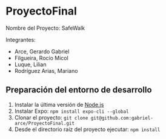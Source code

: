 # ProyectoFinal

Nombre del Proyecto: SafeWalk

Integrantes:

- Arce, Gerardo Gabriel
- Filgueira, Rocío Micol
- Luque, Lilian
- Rodríguez Arias, Mariano

## Preparación del entorno de desarrollo

1. Instalar la última versión de [Node.js](https://nodejs.org/)
2. Instalar Expo: `npm install expo-cli --global`
3. Clonar el proyecto: `git clone git@github.com:gabriel-arce/ProyectoFinal.git`
4. Desde el directorio raíz del proyecto ejecutar: `npm install`
